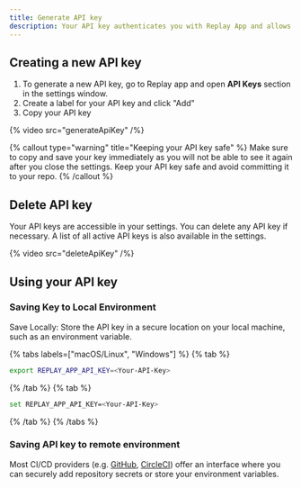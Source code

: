 ```yaml
---
title: Generate API key
description: Your API key authenticates you with Replay App and allows you to record test runs and automatically upload replays to the Replay App.
---
```


## Creating a new API key

1. To generate a new API key, go to Replay app and open **API Keys** section in the settings window.
2. Create a label for your API key and click "Add"
3. Copy your API key

{% video src="generateApiKey" /%}

{% callout type="warning" title="Keeping your API key safe" %}
Make sure to copy and save your key immediately as you will not be able to see it again after you close the settings. Keep your API key safe and avoid committing it to your repo.
{% /callout %}

## Delete API key

Your API keys are accessible in your settings. You can delete any API key if necessary. A list of all active API keys is also available in the settings.

{% video src="deleteApiKey" /%}

## Using your API key

### Saving Key to Local Environment

Save Locally: Store the API key in a secure location on your local machine, such as an environment variable.

{% tabs labels=["macOS/Linux", "Windows"] %}
{% tab %}

```sh
export REPLAY_APP_API_KEY=<Your-API-Key>
```

{% /tab %}
{% tab %}

```sh
set REPLAY_APP_API_KEY=<Your-API-Key>
```

{% /tab %}
{% /tabs %}

### Saving API key to remote environment

Most CI/CD providers (e.g. [GitHub](https://docs.github.com/en/actions/learn-github-actions/variables), [CircleCI](https://circleci.com/docs/env-vars/)) offer an interface where you can securely add repository secrets or store your environment variables.
